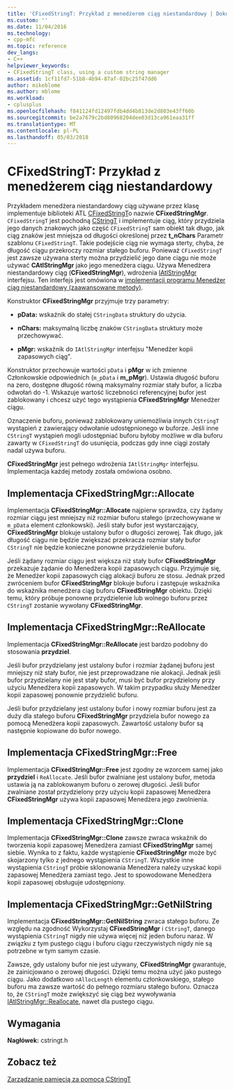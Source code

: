 ```yaml
---
title: 'CFixedStringT: Przykład z menedżerem ciąg niestandardowy | Dokumentacja firmy Microsoft'
ms.custom: ''
ms.date: 11/04/2016
ms.technology:
- cpp-mfc
ms.topic: reference
dev_langs:
- C++
helpviewer_keywords:
- CFixedStringT class, using a custom string manager
ms.assetid: 1cf11fd7-51b8-4b94-87af-02bc25f47dd6
author: mikeblome
ms.author: mblome
ms.workload:
- cplusplus
ms.openlocfilehash: f841124fd12497fdb4dd4b813de2d803e43ff60b
ms.sourcegitcommit: be2a7679c2bd80968204dee03d13ca961eaa31ff
ms.translationtype: MT
ms.contentlocale: pl-PL
ms.lasthandoff: 05/03/2018
---
```

# <a name="cfixedstringt-example-of-a-custom-string-manager"></a>CFixedStringT: Przykład z menedżerem ciąg niestandardowy
Przykładem menedżera niestandardowy ciąg używane przez klasę implementuje biblioteki ATL [CFixedStringT](../atl-mfc-shared/reference/cfixedstringt-class.md)o nazwie **CFixedStringMgr**. `CFixedStringT` jest pochodną [CStringT](../atl-mfc-shared/reference/cstringt-class.md) i implementuje ciąg, który przydziela jego danych znakowych jako część `CFixedStringT` sam obiekt tak długo, jak ciąg znaków jest mniejsza od długości określonej przez **t_nChars** Parametr szablonu `CFixedStringT`. Takie podejście ciąg nie wymaga sterty, chyba, że długość ciągu przekroczy rozmiar stałego buforu. Ponieważ `CFixedStringT` jest zawsze używana sterty można przydzielić jego dane ciągu nie może używać **CAtlStringMgr** jako jego menedżera ciągu. Używa Menedżera niestandardowy ciąg (**CFixedStringMgr**), wdrożenia [IAtlStringMgr](../atl-mfc-shared/reference/iatlstringmgr-class.md) interfejsu. Ten interfejs jest omówiona w [implementacji programu Menedżer ciąg niestandardowy (zaawansowane metody)](../atl-mfc-shared/implementation-of-a-custom-string-manager-advanced-method.md).  
  
 Konstruktor **CFixedStringMgr** przyjmuje trzy parametry:  
  
-   **pData:** wskaźnik do stałej `CStringData` struktury do użycia.  
  
-   **nChars:** maksymalną liczbę znaków `CStringData` struktury może przechowywać.  
  
-   **pMgr:** wskaźnik do `IAtlStringMgr` interfejsu "Menedżer kopii zapasowych ciąg".  
  
 Konstruktor przechowuje wartości `pData` i **pMgr** w ich zmienne Członkowskie odpowiednich (`m_pData` i **m_pMgr**). Ustawia długość buforu na zero, dostępne długość równą maksymalny rozmiar stały bufor, a liczba odwołań do -1. Wskazuje wartość liczebności referencyjnej bufor jest zablokowany i chcesz użyć tego wystąpienia **CFixedStringMgr** Menedżer ciągu.  
  
 Oznaczenie buforu, ponieważ zablokowany uniemożliwia innych `CStringT` wystąpień z zawierający odwołanie udostępnionego w buforze. Jeśli inne `CStringT` wystąpień mogli udostępniać buforu byłoby możliwe w dla buforu zawarty w `CFixedStringT` do usunięcia, podczas gdy inne ciągi zostały nadal używa buforu.  
  
 **CFixedStringMgr** jest pełnego wdrożenia `IAtlStringMgr` interfejsu. Implementacja każdej metody została omówiona osobno.  
  
## <a name="implementation-of-cfixedstringmgrallocate"></a>Implementacja CFixedStringMgr::Allocate  
 Implementacja **CFixedStringMgr::Allocate** najpierw sprawdza, czy żądany rozmiar ciągu jest mniejszy niż rozmiar buforu stałego (przechowywane w `m_pData` element członkowski). Jeśli stały bufor jest wystarczający, **CFixedStringMgr** blokuje ustalony bufor o długości zerowej. Tak długo, jak długość ciągu nie będzie zwiększać przekracza rozmiar stały bufor `CStringT` nie będzie konieczne ponowne przydzielenie buforu.  
  
 Jeśli żądany rozmiar ciągu jest większa niż stały bufor **CFixedStringMgr** przekazuje żądanie do Menedżera kopii zapasowych ciągu. Przyjmuje się, że Menedżer kopii zapasowych ciąg alokacji buforu ze stosu. Jednak przed zwróceniem bufor **CFixedStringMgr** blokuje buforu i zastępuje wskaźnika do wskaźnika menedżera ciąg buforu **CFixedStringMgr** obiektu. Dzięki temu, który próbuje ponowne przydzielenie lub wolnego buforu przez `CStringT` zostanie wywołany **CFixedStringMgr**.  
  
## <a name="implementation-of-cfixedstringmgrreallocate"></a>Implementacja CFixedStringMgr::ReAllocate  
 Implementacja **CFixedStringMgr::ReAllocate** jest bardzo podobny do stosowania **przydziel**.  
  
 Jeśli bufor przydzielany jest ustalony bufor i rozmiar żądanej buforu jest mniejszy niż stały bufor, nie jest przeprowadzane nie alokacji. Jednak jeśli bufor przydzielany nie jest stały bufor, musi być bufor przydzielony przy użyciu Menedżera kopii zapasowych. W takim przypadku służy Menedżer kopii zapasowej ponownie przydzielić buforu.  
  
 Jeśli bufor przydzielany jest ustalony bufor i nowy rozmiar buforu jest za duży dla stałego buforu **CFixedStringMgr** przydziela bufor nowego za pomocą Menedżera kopii zapasowych. Zawartość ustalony bufor są następnie kopiowane do bufor nowego.  
  
## <a name="implementation-of-cfixedstringmgrfree"></a>Implementacja CFixedStringMgr::Free  
 Implementacja **CFixedStringMgr::Free** jest zgodny ze wzorcem samej jako **przydziel** i `ReAllocate`. Jeśli bufor zwalniane jest ustalony bufor, metoda ustawia ją na zablokowanym buforu o zerowej długości. Jeśli bufor zwalniane został przydzielony przy użyciu kopii zapasowej Menedżera **CFixedStringMgr** używa kopii zapasowej Menedżera jego zwolnienia.  
  
## <a name="implementation-of-cfixedstringmgrclone"></a>Implementacja CFixedStringMgr::Clone  
 Implementacja **CFixedStringMgr::Clone** zawsze zwraca wskaźnik do tworzenia kopii zapasowej Menedżera zamiast **CFixedStringMgr** samej siebie. Wynika to z faktu, każde wystąpienie **CFixedStringMgr** może być skojarzony tylko z jednego wystąpienia `CStringT`. Wszystkie inne wystąpienia `CStringT` próbie sklonowania Menedżera należy uzyskać kopii zapasowej Menedżera zamiast tego. Jest to spowodowane Menedżera kopii zapasowej obsługuje udostępniony.  
  
## <a name="implementation-of-cfixedstringmgrgetnilstring"></a>Implementacja CFixedStringMgr::GetNilString  
 Implementacja **CFixedStringMgr::GetNilString** zwraca stałego buforu. Ze względu na zgodność Wykorzystaj **CFixedStringMgr** i `CStringT`, danego wystąpienia `CStringT` nigdy nie używa więcej niż jeden buforu naraz. W związku z tym pustego ciągu i buforu ciągu rzeczywistych nigdy nie są potrzebne w tym samym czasie.  
  
 Zawsze, gdy ustalony bufor nie jest używany, **CFixedStringMgr** gwarantuje, że zainicjowano o zerowej długości. Dzięki temu można użyć jako pustego ciągu. Jako dodatkowo `nAllocLength` elementu członkowskiego, stałego buforu ma zawsze wartość do pełnego rozmiaru stałego buforu. Oznacza to, że `CStringT` może zwiększyć się ciąg bez wywoływania [IAtlStringMgr::Reallocate](../atl-mfc-shared/reference/iatlstringmgr-class.md#reallocate), nawet dla pustego ciągu.  
  
## <a name="requirements"></a>Wymagania  
 **Nagłówek:** cstringt.h  
  
## <a name="see-also"></a>Zobacz też  
 [Zarządzanie pamięcią za pomocą CStringT](../atl-mfc-shared/memory-management-with-cstringt.md)

